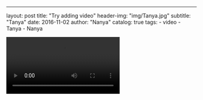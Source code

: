 ---
layout: post
title: "Try adding video"
header-img: "img/Tanya.jpg"
subtitle: "Tanya"
date: 2016-11-02
author: "Nanya"
catalog: true
tags:
    - video
    - Tanya
    - Nanya

<video autoplay="true" controls src="https://rawgithub.com/mushroommie/videos/master.Tanya-Speechlesser.mp4"></video>